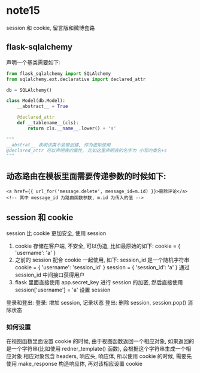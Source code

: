 # note15

session 和 cookie, 留言版和微博套路

## flask-sqlalchemy

声明一个基类需要如下:

```python
from flask_sqlalchemy import SQLAlchemy
from sqlalchemy.ext.declarative import declared_attr

db = SQLAlchemy()

class Model(db.Model):
    __abstract__ = True

    @declared_attr
    def __tablename__(cls):
        return cls.__name__.lower() + 's'

"""
__abstrat__ 表明该类不会被创建, 作为虚拟使用
@declared_attr 可以声明表的属性, 比如这里声明表的名字为 小写的类名+s
"""
```

## 动态路由在模板里面需要传递参数的时候如下:
```jinja2
<a href={{ url_for('message.delete', message_id=m.id) }}>删除评论</a>
<!-- 其中 message_id 为路由函数参数, m.id 为传入的值 -->
```

## session 和 cookie

session 比 cookie 更加安全, 使用 session

1. cookie 存储在客户端, 不安全, 可以伪造, 比如最原始的如下:
    cookie = { 'username': 'a' }
2. 之前的 session 配合 cookie 一起使用, 如下:
    session_id 是一个随机字符串
    cookie = { 'username': 'session_id' }
    session = { 'session_id': 'a' }
    通过 session_id 中间接口获得用户
3. flask 里面直接使用 app.secret_key 进行 session 的加密, 然后直接使用 session['username'] = 'a' 设置 session

登录和登出:
登录: 增加 session, 记录状态
登出: 删除 session, session.pop() 消除状态


### 如何设置

在视图函数里面设置 cookie 的时候, 由于视图函数返回一个相应对象, 如果返回的是一个字符串(比如使用 redner_template() 函数), 
会根据这个字符串生成一个相应对象
相应对象包含 headers, 响应头, 响应体, 所以使用 cookie 的时候, 需要先使用 make_response 构造响应体, 再对该相应设置 cookie

